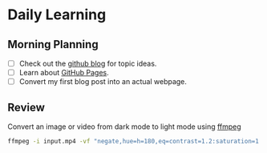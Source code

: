 # Daily Learning
## Morning Planning
- [ ] Check out the [github blog](https://github.blog) for topic ideas.
- [ ] Learn about [GitHub Pages](https://skills.github.com/#first-day-on-fithub).
- [ ] Convert my first blog post into an actual webpage.
## Review
Convert an image or video from dark mode to light mode using [ffmpeg](https://www.ffmpeg.org)

```bash
ffmpeg -i input.mp4 -vf "negate,hue=h=180,eq=contrast=1.2:saturation=1.1" output.mp4
```

